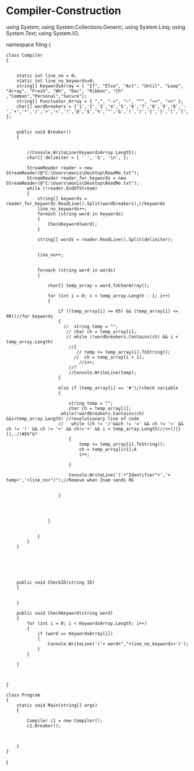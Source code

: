 # Compiler-Construction

using System;
using System.Collections.Generic;
using System.Linq;
using System.Text;
using System.IO;

namespace filing
{

    class Compiler
    {
        
        
        static int line_no = 0;
        static int line_no_keywords=0;
        string[] KeywordsArray = { "If", "Else", "Act", "Until", "Loop", "Array", "Fresh", "Wh", "Dec", "Ribbon", "Ch" ,"Common","Personal","Secure"};
        string[] Punctuator_Array = { ",", "->", "~", "^", "<<", ">>" };
        char[] wordbreakers = {'1','2','3','4','5','6','7','8','9','0','-','+','*','/','>','<','!','@','$','%','^','&','(',')','{','}','[',']','=','~','^','\n' };


        public void Breaker()
        {
       

            //Console.WriteLine(KeywordsArray.Length);
            char[] delimiter = { ' ', '$', '\n', };
            
            StreamReader reader = new StreamReader(@"C:\Users\monis\Desktop\ReadMe.txt");
            StreamReader reader_for_keywords = new StreamReader(@"C:\Users\monis\Desktop\ReadMe.txt");
            while (!reader.EndOfStream)
            {
                string[] keywords = reader_for_keywords.ReadLine().Split(wordbreakers);//keywords
                line_no_keywords++;
                foreach (string word in keywords)
                {
                    CheckKeyword(word);
                }

                string[] words = reader.ReadLine().Split(delimiter);
                
                
                line_no++;
                

                foreach (string word in words)
                {

                    char[] temp_array = word.ToCharArray();

                    for (int i = 0; i < temp_array.Length - 1; i++)
                    {

                        if ((temp_array[i] >= 65) && (temp_array[i] <= 90))//for keywords
                        {
                          //  string temp = "";
                           // char ch = temp_array[i];
                           // while (!wordbreakers.Contains(ch) && i < temp_array.Length)
                            //{
                               // temp += temp_array[i].ToString();
                              //  ch = temp_array[i + 1];
                                //i++;
                            //?
                            //Console.WriteLine(temp);
                        }

                        else if (temp_array[i] == '#')//check variable
                        {
                           
                            string temp = "";
                            char ch = temp_array[i];
                         while(!wordbreakers.Contains(ch) &&i<temp_array.Length) //revolutionary line of code
                        //   while (ch != '/'&&ch != '=' && ch != '<' && ch != '!' && ch != '>' && ch!='+' && i < temp_array.Length)//<>(){}[],./!#$%^&*
                            {
                                temp += temp_array[i].ToString();
                                ch = temp_array[i+1];A
                                i++;

                            }

                            Console.WriteLine('('+"Identifier"+','+ temp+','+line_no+")");//Remove when Inam sends RE


                        }




                    }


                }
            }
        }






        public void CheckID(string ID)
        {


        }

        public void CheckKeyword(string word)
        {
            for (int i = 0; i < KeywordsArray.Length; i++)
            {
                if (word == KeywordsArray[i])
                {
                    Console.WriteLine('('+ word+","+line_no_keywords+')');
                }
            }
            
        }



    }

    class Program
    {
        static void Main(string[] args)
        {

            Compiler c1 = new Compiler();
            c1.Breaker();



        }
    }
}
